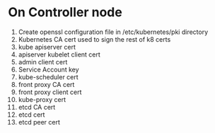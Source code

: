 # On Controller node 

1) Create openssl configuration file in /etc/kubernetes/pki directory 
2) Kubernetes CA cert 
   used to sign the rest of k8 certs
3) kube apiserver cert
4) apiserver kubelet client cert
5) admin client cert
6) Service Account key
7) kube-scheduler cert
8) front proxy CA cert
9) front proxy client cert
10) kube-proxy cert
11) etcd CA cert
12) etcd cert
13) etcd peer cert

